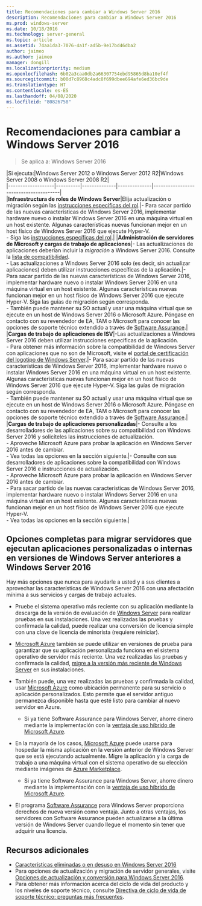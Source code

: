 ```yaml
---
title: Recomendaciones para cambiar a Windows Server 2016
description: Recomendaciones para cambiar a Windows Server 2016
ms.prod: windows-server
ms.date: 10/18/2016
ms.technology: server-general
ms.topic: article
ms.assetid: 74aa1da3-7076-4a1f-ad5b-9e17bd46dba2
author: jaimeo
ms.author: jaimeo
manager: dongill
ms.localizationpriority: medium
ms.openlocfilehash: 6b02a3caa0db2a66307754ebd95865d8ba10ef4f
ms.sourcegitcommit: b00d7c8968c4adc8f699dbee694afe6ed36bc9de
ms.translationtype: HT
ms.contentlocale: es-ES
ms.lasthandoff: 04/08/2020
ms.locfileid: "80826758"
---
```

# <a name="recommendations-for-moving-to-windows-server-2016"></a>Recomendaciones para cambiar a Windows Server 2016

>Se aplica a: Windows Server 2016


|Si ejecuta:|Windows Server 2012 o Windows Server 2012 R2|Windows Server 2008 o Windows Server 2008 R2|  
|-------------------|----------|--------------|--------------|---------------------------------------|  
|**Infraestructura de roles de Windows Server**|Elija actualización o migración según las [instrucciones específicas del rol](https://technet.microsoft.com/windowsserver/jj554790).|- Para sacar partido de las nuevas características de Windows Server 2016, implementar hardware nuevo o instalar Windows Server 2016 en una máquina virtual en un host existente. Algunas características nuevas funcionan mejor en un host físico de Windows Server 2016 que ejecute Hyper-V. <br>- Siga las [instrucciones específicas del rol](https://technet.microsoft.com/windowsserver/jj554790).|
|**Administración de servidores de Microsoft y cargas de trabajo de aplicaciones**|- Las actualizaciones de aplicaciones deberían incluir la *migración* a Windows Server 2016. Consulte la [lista de compatibilidad](Server-Application-Compatibility.md). <br>- Las actualizaciones a Windows Server 2016 solo (es decir, sin actualizar aplicaciones) deben utilizar instrucciones específicas de la aplicación.|- Para sacar partido de las nuevas características de Windows Server 2016, implementar hardware nuevo o instalar Windows Server 2016 en una máquina virtual en un host existente. Algunas características nuevas funcionan mejor en un host físico de Windows Server 2016 que ejecute Hyper-V. Siga las guías de migración según corresponda. <br>- También puede mantener su SO actual y usar una máquina virtual que se ejecute en un host de Windows Server 2016 o Microsoft Azure. Póngase en contacto con su revendedor de EA, TAM o Microsoft para conocer las opciones de soporte técnico extendido a través de [Software Assurance](https://www.microsoft.com/Licensing/licensing-programs/software-assurance-default.aspx).|
|**Cargas de trabajo de aplicaciones de ISV**|-Las actualizaciones a Windows Server 2016 deben utilizar instrucciones específicas de la aplicación. <br>- Para obtener más información sobre la compatibilidad de Windows Server con aplicaciones que no son de Microsoft, visite el [portal de certificación del logotipo de Windows Server](https://msdn.microsoft.com/enterprisecloudcertified).|- Para sacar partido de las nuevas características de Windows Server 2016, implementar hardware nuevo o instalar Windows Server 2016 en una máquina virtual en un host existente. Algunas características nuevas funcionan mejor en un host físico de Windows Server 2016 que ejecute Hyper-V. Siga las guías de migración según corresponda. <br>- También puede mantener su SO actual y usar una máquina virtual que se ejecute en un host de Windows Server 2016 o Microsoft Azure. Póngase en contacto con su revendedor de EA, TAM o Microsoft para conocer las opciones de soporte técnico extendido a través de [Software Assurance](https://www.microsoft.com/Licensing/licensing-programs/software-assurance-default.aspx).|
|**Cargas de trabajo de aplicaciones personalizadas**|- Consulte a los desarrolladores de las aplicaciones sobre su compatibilidad con Windows Server 2016 y solicíteles las instrucciones de actualización. <br>- Aproveche Microsoft Azure para probar la aplicación en Windows Server 2016 antes de cambiar. <br>- Vea todas las opciones en la sección siguiente.|- Consulte con sus desarrolladores de aplicaciones sobre la compatibilidad con Windows Server 2016 e instrucciones de actualización. <br>- Aproveche Microsoft Azure para probar la aplicación en Windows Server 2016 antes de cambiar. <br>- Para sacar partido de las nuevas características de Windows Server 2016, implementar hardware nuevo o instalar Windows Server 2016 en una máquina virtual en un host existente. Algunas características nuevas funcionan mejor en un host físico de Windows Server 2016 que ejecute Hyper-V. <br>- Vea todas las opciones en la sección siguiente.|

## <a name="complete-options-for-moving-servers-running-custom-or-in-house-applications-on-older-versions-of-windows-server-to-windows-server-2016"></a>Opciones completas para migrar servidores que ejecutan aplicaciones personalizadas o internas en versiones de Windows Server anteriores a Windows Server 2016

Hay más opciones que nunca para ayudarle a usted y a sus clientes a aprovechar las características de Windows Server 2016 con una afectación mínima a sus servicios y cargas de trabajo actuales.

- Pruebe el sistema operativo más reciente con su aplicación mediante la descarga de la versión de evaluación de [Windows Server](https://www.microsoft.com/evalcenter/evaluate-windows-server-2016) para realizar pruebas en sus instalaciones. Una vez realizadas las pruebas y confirmada la calidad, puede realizar una conversión de licencia simple con una clave de licencia de minorista (requiere reiniciar).

- [Microsoft Azure](https://azure.microsoft.com) también se puede utilizar en versiones de prueba para garantizar que su aplicación personalizada funciona en el sistema operativo de servidor más reciente. Una vez realizadas las pruebas y confirmada la calidad, [migre a la versión más reciente de Windows Server](https://docs.microsoft.com/windows-server/get-started/installation-and-upgrade#upgrade) en sus instalaciones. 

- También puede, una vez realizadas las pruebas y confirmada la calidad, usar [Microsoft Azure](https://azure.microsoft.com) como ubicación permanente para su servicio o aplicación personalizados. Esto permite que el servidor antiguo permanezca disponible hasta que esté listo para cambiar al nuevo servidor en Azure.

    - Si ya tiene Software Assurance para Windows Server, ahorre dinero mediante la implementación con la [ventaja de uso híbrido de Microsoft Azure](https://azure.microsoft.com/pricing/hybrid-use-benefit/). 

- En la mayoría de los casos, [Microsoft Azure](https://azure.microsoft.com) puede usarse para hospedar la misma aplicación en la versión anterior de Windows Server que se está ejecutando actualmente. Migre la aplicación y la carga de trabajo a una máquina virtual con el sistema operativo de su elección mediante imágenes de [Azure Marketplace](https://azure.microsoft.com/marketplace/).

    - Si ya tiene Software Assurance para Windows Server, ahorre dinero mediante la implementación con la [ventaja de uso híbrido de Microsoft Azure](https://azure.microsoft.com/pricing/hybrid-use-benefit/). 

- El programa [Software Assurance](https://www.microsoft.com/Licensing/licensing-programs/software-assurance-default.aspx) para Windows Server proporciona derechos de nueva versión como ventaja. Junto a otras ventajas, los servidores con Software Assurance pueden actualizarse a la última versión de Windows Server cuando llegue el momento sin tener que adquirir una licencia. 

## <a name="additional-resources"></a>Recursos adicionales

- [Características eliminadas o en desuso en Windows Server 2016](deprecated-features.md)
- Para opciones de actualización y migración de servidor generales, visite [Opciones de actualización y conversión para Windows Server 2016](Supported-Upgrade-Paths.md).
- Para obtener más información acerca del ciclo de vida del producto y los niveles de soporte técnico, consulte [Directiva de ciclo de vida de soporte técnico: preguntas más frecuentes](https://support.microsoft.com/help/17140/support-lifecycle-policy-faq).


